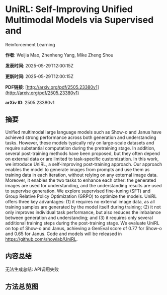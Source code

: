 # UniRL: Self-Improving Unified Multimodal Models via Supervised and
  Reinforcement Learning

**作者**: Weijia Mao, Zhenheng Yang, Mike Zheng Shou

**发表时间**: 2025-05-29T12:00:15Z

**更新时间**: 2025-05-29T12:00:15Z

**PDF链接**: [http://arxiv.org/pdf/2505.23380v1](http://arxiv.org/pdf/2505.23380v1)

**arXiv ID**: 2505.23380v1

## 摘要

Unified multimodal large language models such as Show-o and Janus have
achieved strong performance across both generation and understanding tasks.
However, these models typically rely on large-scale datasets and require
substantial computation during the pretraining stage. In addition, several
post-training methods have been proposed, but they often depend on external
data or are limited to task-specific customization. In this work, we introduce
UniRL, a self-improving post-training approach. Our approach enables the model
to generate images from prompts and use them as training data in each
iteration, without relying on any external image data. Moreover, it enables the
two tasks to enhance each other: the generated images are used for
understanding, and the understanding results are used to supervise generation.
We explore supervised fine-tuning (SFT) and Group Relative Policy Optimization
(GRPO) to optimize the models. UniRL offers three key advantages: (1) it
requires no external image data, as all training samples are generated by the
model itself during training; (2) it not only improves individual task
performance, but also reduces the imbalance between generation and
understanding; and (3) it requires only several additional training steps
during the post-training stage. We evaluate UniRL on top of Show-o and Janus,
achieving a GenEval score of 0.77 for Show-o and 0.65 for Janus. Code and
models will be released in https://github.com/showlab/UniRL.

## 内容总结

无法生成总结: API调用失败

## 方法总览图

